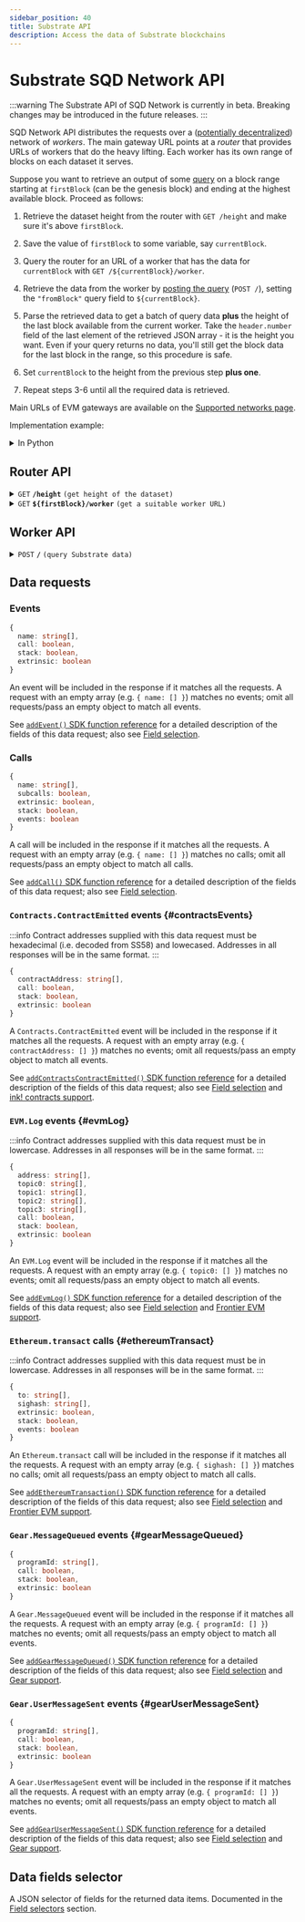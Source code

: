 ```yaml
---
sidebar_position: 40
title: Substrate API
description: Access the data of Substrate blockchains
---
```


# Substrate SQD Network API

:::warning
The Substrate API of SQD Network is currently in beta. Breaking changes may be introduced in the future releases.
:::

SQD Network API distributes the requests over a ([potentially decentralized](/subsquid-network/faq)) network of _workers_. The main gateway URL points at a _router_ that provides URLs of workers that do the heavy lifting. Each worker has its own range of blocks on each dataset it serves.

Suppose you want to retrieve an output of some [query](#worker-api) on a block range starting at `firstBlock` (can be the genesis block) and ending at the highest available block. Proceed as follows:

1. Retrieve the dataset height from the router with `GET /height` and make sure it's above `firstBlock`.

2. Save the value of `firstBlock` to some variable, say `currentBlock`.

3. Query the router for an URL of a worker that has the data for `currentBlock` with `GET /${currentBlock}/worker`.

4. Retrieve the data from the worker by [posting the query](#worker-api) (`POST /`), setting the `"fromBlock"` query field to `${currentBlock}`.

5. Parse the retrieved data to get a batch of query data **plus** the height of the last block available from the current worker. Take the `header.number` field of the last element of the retrieved JSON array - it is the height you want. Even if your query returns no data, you'll still get the block data for the last block in the range, so this procedure is safe.

6. Set `currentBlock` to the height from the previous step **plus one**.

7. Repeat steps 3-6 until all the required data is retrieved.

Main URLs of EVM gateways are available on the [Supported networks page](/subsquid-network/reference/networks).

Implementation example:

<details>

<summary>In Python</summary>

```python
def get_text(url: str) -> str:
    res = requests.get(url)
    res.raise_for_status()
    return res.text


def dump(
    gateway_url: str,
    query: Query,
    first_block: int,
    last_block: int
) -> None:
    assert 0 <= first_block <= last_block
    query = dict(query)  # copy query to mess with it later

    dataset_height = int(get_text(f'{gateway_url}/height'))
    next_block = first_block
    last_block = min(last_block, dataset_height)

    while next_block <= last_block:
        worker_url = get_text(f'{gateway_url}/{next_block}/worker')

        query['fromBlock'] = next_block
        query['toBlock'] = last_block
        res = requests.post(worker_url, json=query)
        res.raise_for_status()
        blocks = res.json()

        last_processed_block = blocks[-1]['header']['number']
        next_block = last_processed_block + 1
        for block in blocks:
            print(json.dumps(block))
```
Full code [here](https://gist.github.com/eldargab/2e007a293ac9f82031d023f1af581a7d).

</details>

## Router API

<details>

<summary><code>GET</code> <code><b>/height</b></code> <code>(get height of the dataset)</code></summary>

**Example response:** `20856599`.

</details>

<details>

<summary><code>GET</code> <code><b>$&#123;firstBlock&#125;/worker</b></code> <code>(get a suitable worker URL)</code></summary>

The returned worker is capable of processing `POST /` requests in which the `"fromBlock"` field is equal to `${firstBlock}`.

**Example response:** `https://rb05.sqd-archive.net/worker/query/czM6Ly9wb2xrYWRvdC00`.

</details>

## Worker API

<details>

<summary><code>POST</code> <code><b>/</b></code> <code>(query Substrate data)</code></summary>

##### Query Fields

- **type**: `"substrate"`
- **fromBlock**: Block number to start from (inclusive).
- **toBlock**: (optional) Block number to end on (inclusive). If this is not given, the query will go on for a fixed amount of time or until it reaches the height of the dataset.
- **includeAllBlocks**: (optional) If true, SQD Network workers will include blocks that contain no data selected by data requests into their responses.
- **fields**: (optional) A [selector](#data-fields-selector) of data fields to retrieve. Common for all data items.
- **events**: (optional) A list of [event requests](#events).
- **calls**: (optional) A list of [call requests](#calls).
- **contractsEvents**: (optional) A list of [Contracts.ContractEmitted event requests](#contractsEvents).
- **evmLogs**: (optional) A list of [EVM.Log event requests](#evmLog).
- **ethereumTransactions**: (optional) A list of [Ethereum.transact call requests](#ethereumTransact).
- **gearMessagesQueued**: (optional) A list of [Gear.MessageQueued event requests](#gearMessageQueued).
- **gearUserMessagesSent**: (optional) A list of [Gear.UserMessageSent event requests](#gearUserMessageSent).

The response is a JSON array of per-block data items that covers a block range starting from `fromBlock`. The last block of the range is determined by the worker. You can find it by looking at the `header.number` field of the last element in the response array.

The first and the last block in the range are returned even if all data requests return no data for the range.

In most cases the returned range will not contain all the range requested by the user (i.e. the last block of the range will not be `toBlock`). To continue, [retrieve a new worker URL](#router-api) for blocks starting at the end of the current range *plus one block* and repeat the query with an updated value of `fromBlock`.

<details>

<summary>

##### Example Request
</summary>

```json
{
  "type": "substrate",
  "fromBlock": 4669000,
  "toBlock":4669010,
  "fields": {
    "event": {
      "name": true,
      "args": true
    },
    "call": {
      "name": true,
      "args": true   
    }               
  },
  "events": [
    {        
      "name": ["Balances.Transfer"] 
    }              
  ]              
}
```
Run
```bash
curl https://v2.archive.subsquid.io/network/<your-network>/4669000/worker
```
to get an URL of a worker capable of processing this query.

</details>

<details>

<summary>

##### Example Response
</summary>

Note that the last block in the range is included despite having no matching events.

```json
[
  {
    "header": {
      "number": 4669000,
      "hash": "0xa4667263922a1f71708993dc923b974bdece3a117538d3654f44ace403e6614f",
      "parentHash": "0x068d9e6dc7f3245df45a00a6a18ed1a07e64a53997f5f3f89e8b09c9db267b2b"
    },
    "events": []
  },
  {
    "header": {
      "number": 4669005,
      "hash": "0x7ae89bccf9d8a3fcb33b9310bff5d83aaf905099e32dd7766443c9b96143cde9",
      "parentHash": "0x36c515ee7a74db78a4ddee5734e8a79440e08bafd7e440886c7fcfd0d6389088"
    },
    "events": [
      {
        "index": 1,
        "extrinsicIndex": 1,
        "callAddress": [],
        "name": "Balances.Transfer",
        "args": [
          "0x3a7b188d341fcd76ffdc8e684ac26c1e0720e35ca01b3f7c2308c3bde14571c2",
          "0x8cdbbe675b1ea872e9f4b1d1f7258c3757b4247ef4e4d8f5d3a600d2a6dc7e59",
          "378293330000"
        ]
      }
    ]
  },
  {
    "header": {
      "number": 4669010,
      "hash": "0xbfd4448702ab2def722c6638c3d2062b7ca2cd62f71801ab467b1484bcb259a6",
      "parentHash": "0x5cb9bfcd169b9cacfa8f3b58212c151fc69e5cadf661162cd88f221888420942"
    },
    "events": []
  }
]
```
</details>

</details>

## Data requests

### Events

```ts
{
  name: string[],
  call: boolean,
  stack: boolean,
  extrinsic: boolean
}
```

An event will be included in the response if it matches all the requests. A request with an empty array (e.g. `{ name: [] }`) matches no events; omit all requests/pass an empty object to match all events.

See [`addEvent()` SDK function reference](/sdk/reference/processors/substrate-batch/data-requests/#events) for a detailed description of the fields of this data request; also see [Field selection](/sdk/reference/processors/substrate-batch/field-selection).

### Calls

```ts
{
  name: string[],
  subcalls: boolean,
  extrinsic: boolean,
  stack: boolean,
  events: boolean
}
```

A call will be included in the response if it matches all the requests. A request with an empty array (e.g. `{ name: [] }`) matches no calls; omit all requests/pass an empty object to match all calls.

See [`addCall()` SDK function reference](/sdk/reference/processors/substrate-batch/data-requests/#calls) for a detailed description of the fields of this data request; also see [Field selection](/sdk/reference/processors/substrate-batch/field-selection).

### `Contracts.ContractEmitted` events {#contractsEvents}

:::info
Contract addresses supplied with this data request must be hexadecimal (i.e. decoded from SS58) and lowecased. Addresses in all responses will be in the same format.
:::

```ts
{
  contractAddress: string[],
  call: boolean,
  stack: boolean,
  extrinsic: boolean
}
```

A `Contracts.ContractEmitted` event will be included in the response if it matches all the requests. A request with an empty array (e.g. `{ contractAddress: [] }`) matches no events; omit all requests/pass an empty object to match all events.

See [`addContractsContractEmitted()` SDK function reference](/sdk/reference/processors/substrate-batch/data-requests/#addcontractscontractemitted) for a detailed description of the fields of this data request; also see [Field selection](/sdk/reference/processors/substrate-batch/field-selection) and [ink! contracts support](/sdk/resources/substrate/ink).

### `EVM.Log` events {#evmLog}

:::info
Contract addresses supplied with this data request must be in lowercase. Addresses in all responses will be in the same format.
:::

```ts
{
  address: string[],
  topic0: string[],
  topic1: string[],
  topic2: string[],
  topic3: string[],
  call: boolean,
  stack: boolean,
  extrinsic: boolean
}
```
An `EVM.Log` event will be included in the response if it matches all the requests. A request with an empty array (e.g. `{ topic0: [] }`) matches no events; omit all requests/pass an empty object to match all events.

See [`addEvmLog()` SDK function reference](/sdk/reference/processors/substrate-batch/data-requests/#addevmlog) for a detailed description of the fields of this data request; also see [Field selection](/sdk/reference/processors/substrate-batch/field-selection) and [Frontier EVM support](/sdk/resources/substrate/frontier-evm).

### `Ethereum.transact` calls {#ethereumTransact}

:::info
Contract addresses supplied with this data request must be in lowercase. Addresses in all responses will be in the same format.
:::

```ts
{
  to: string[],
  sighash: string[],
  extrinsic: boolean,
  stack: boolean,
  events: boolean
}
```

An `Ethereum.transact` call will be included in the response if it matches all the requests. A request with an empty array (e.g. `{ sighash: [] }`) matches no calls; omit all requests/pass an empty object to match all calls.

See [`addEthereumTransaction()` SDK function reference](/sdk/reference/processors/substrate-batch/data-requests/#addethereumtransaction) for a detailed description of the fields of this data request; also see [Field selection](/sdk/reference/processors/substrate-batch/field-selection) and [Frontier EVM support](/sdk/resources/substrate/frontier-evm).

### `Gear.MessageQueued` events {#gearMessageQueued}

```ts
{
  programId: string[],
  call: boolean,
  stack: boolean,
  extrinsic: boolean
}
```

A `Gear.MessageQueued` event will be included in the response if it matches all the requests. A request with an empty array (e.g. `{ programId: [] }`) matches no events; omit all requests/pass an empty object to match all events.

See [`addGearMessageQueued()` SDK function reference](/sdk/reference/processors/substrate-batch/data-requests/#addgearmessagequeued) for a detailed description of the fields of this data request; also see [Field selection](/sdk/reference/processors/substrate-batch/field-selection) and [Gear support](/sdk/resources/substrate/gear).

### `Gear.UserMessageSent` events {#gearUserMessageSent}

```ts
{
  programId: string[],
  call: boolean,
  stack: boolean,
  extrinsic: boolean
}
```

A `Gear.UserMessageSent` event will be included in the response if it matches all the requests. A request with an empty array (e.g. `{ programId: [] }`) matches no events; omit all requests/pass an empty object to match all events.

See [`addGearUserMessageSent()` SDK function reference](/sdk/reference/processors/substrate-batch/data-requests/#addgearusermessagesent) for a detailed description of the fields of this data request; also see [Field selection](/sdk/reference/processors/substrate-batch/field-selection) and [Gear support](/sdk/resources/substrate/gear).

## Data fields selector

A JSON selector of fields for the returned data items. Documented in the [Field selectors](/sdk/reference/processors/substrate-batch/field-selection/#data-item-types-and-field-selectors) section.
